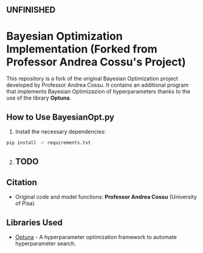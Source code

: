 ## UNFINISHED

# Bayesian Optimization Implementation (Forked from Professor Andrea Cossu's Project)

This repository is a fork of the original Bayesian Optimization project developed by Professor Andrea Cossu. It contains an additional program that implements Bayesian Optimizazion of hyperparameters thanks to the use of the library **Optuna**.


## How to Use BayesianOpt.py

1. Install the necessary dependencies:
  ```bash
  pip install -r requirements.txt
  ```
2. ## TODO


## Citation

- Original code and model functions: **Professor Andrea Cossu** (University of Pisa)

## Libraries Used

- [Optuna](https://optuna.org/) - A hyperparameter optimization framework to automate hyperparameter search.
